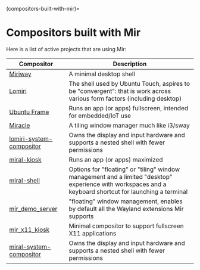 (compositors-built-with-mir)=

# Compositors built with Mir

Here is a list of active projects that are using Mir:

| Compositor                                                                                             | Description                                                                                                                                              |
| ------------------------------------------------------------------------------------------------------ | -------------------------------------------------------------------------------------------------------------------------------------------------------- |
| [Miriway](https://github.com/Miriway/Miriway)                                                          | A minimal desktop shell                                                                                                                                  |
| [Lomiri](https://lomiri.com/)                                                                          | The shell used by Ubuntu Touch, aspires to be "convergent": that is work across various form factors (including desktop)                                 |
| [Ubuntu Frame](https://github.com/canonical/ubuntu-frame/tree/main/src)                                | Runs an app (or apps) fullscreen, intended for embedded/IoT use                                                                                          |
| [Miracle](https://github.com/miracle-wm-org/miracle-wm)                                                | A tiling window manager much like i3/sway                                                                                                                |
| [lomiri-system-compositor](https://gitlab.com/ubports/development/core/lomiri-system-compositor/)      | Owns the display and input hardware and supports a nested shell with fewer permissions                                                                   |
| [miral-kiosk](https://github.com/canonical/mir/tree/main/examples/miral-kiosk)                         | Runs an app (or apps) maximized                                                                                                                          |
| [miral-shell](https://github.com/canonical/mir/tree/main/examples/miral-shell)                         | Options for "floating" or "tiling" window management and a limited "desktop" experience with workspaces and a keyboard shortcut for launching a terminal |
| [mir_demo_server](https://github.com/canonical/mir/tree/main/examples/mir_demo_server)                 | "floating" window management, enables by default all the Wayland extensions Mir supports                                                                 |
| [mir_x11_kiosk](https://github.com/canonical/mir/tree/main/examples/mir-x11-kiosk)                     | Minimal compositor to support fullscreen X11 applications                                                                                                |
| [miral-system-compositor](https://github.com/canonical/mir/tree/main/examples/miral-system-compositor) | Owns the display and input hardware and supports a nested shell with fewer permissions                                                                   |
